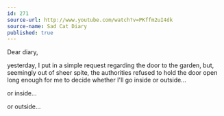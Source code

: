 ```yaml
---
id: 271
source-url: http://www.youtube.com/watch?v=PKffm2uI4dk
source-name: Sad Cat Diary
published: true
---
```

 Dear diary,

 yesterday, I put in a simple request regarding the door to the garden, but, seemingly out of sheer spite, the authorities refused to hold the door open long enough for me to decide whether I'll go inside or outside...

 or inside...

 or outside...
